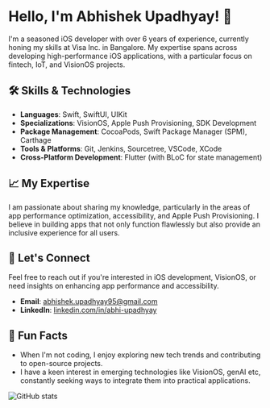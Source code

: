 # Hello, I'm Abhishek Upadhyay! 👋

I'm a seasoned iOS developer with over 6 years of experience, currently honing my skills at Visa Inc. in Bangalore. My expertise spans across developing high-performance iOS applications, with a particular focus on fintech, IoT, and VisionOS projects.

## 🛠 Skills & Technologies
- **Languages**: Swift, SwiftUI, UIKit
- **Specializations**: VisionOS, Apple Push Provisioning, SDK Development
- **Package Management**: CocoaPods, Swift Package Manager (SPM), Carthage
- **Tools & Platforms**: Git, Jenkins, Sourcetree, VSCode, XCode
- **Cross-Platform Development**: Flutter (with BLoC for state management)

## 📈 My Expertise
I am passionate about sharing my knowledge, particularly in the areas of app performance optimization, accessibility, and Apple Push Provisioning. I believe in building apps that not only function flawlessly but also provide an inclusive experience for all users.

## 💬 Let's Connect
Feel free to reach out if you're interested in iOS development, VisionOS, or need insights on enhancing app performance and accessibility.

- **Email**: [abhishek.upadhyay95@gmail.com](mailto:abhishek.upadhyay95@gmail.com)
- **LinkedIn**: [linkedin.com/in/abhi-upadhyay](https://www.linkedin.com/in/abhi-upadhyay)

## 🎉 Fun Facts
- When I'm not coding, I enjoy exploring new tech trends and contributing to open-source projects.
- I have a keen interest in emerging technologies like VisionOS, genAI etc, constantly seeking ways to integrate them into practical applications.

![GitHub stats](https://github-readme-stats.vercel.app/api?username=upadhyay95&show_icons=true&theme=radical)
